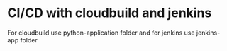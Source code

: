 # CI/CD with cloudbuild and jenkins

For cloudbuild use python-application folder and for jenkins use jenkins-app folder
